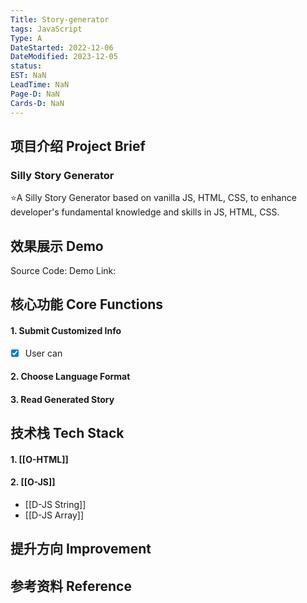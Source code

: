 ```yaml
---
Title: Story-generator
tags: JavaScript
Type: A
DateStarted: 2022-12-06
DateModified: 2023-12-05
status: 
EST: NaN
LeadTime: NaN
Page-D: NaN
Cards-D: NaN
---
```


## 项目介绍 Project Brief

### Silly Story Generator

⭐A Silly Story Generator based on vanilla JS, HTML, CSS, to enhance developer's fundamental knowledge and skills in JS, HTML, CSS.

## 效果展示 Demo

Source Code:
Demo Link:

## 核心功能 Core Functions

#### 1. Submit Customized Info

- [x] User can

#### 2. Choose Language Format

#### 3. Read Generated Story

## 技术栈 Tech Stack

#### 1. [[O-HTML]]

#### 2. [[O-JS]]

- [[D-JS String]]
- [[D-JS Array]]

## 提升方向 Improvement

## 参考资料 Reference

>
